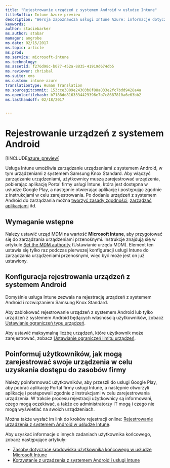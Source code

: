 ```yaml
---
title: "Rejestrowanie urządzeń z systemem Android w usłudze Intune"
titleSuffix: Intune Azure preview
description: "Wersja zapoznawcza usługi Intune Azure: informacje dotyczące rejestrowania urządzeń z systemem Android w wersji zapoznawczej usługi Intune Azure."
keywords: 
author: staciebarker
ms.author: stabar
manager: angrobe
ms.date: 02/15/2017
ms.topic: article
ms.prod: 
ms.service: microsoft-intune
ms.technology: 
ms.assetid: f276d98c-b077-452a-8835-41919d674db5
ms.reviewer: chrisbal
ms.suite: ems
ms.custom: intune-azure
translationtype: Human Translation
ms.sourcegitcommit: 153cce3809e24303b8f88a833e2fc7bdd9428a4a
ms.openlocfilehash: b7188dd8163334429396e7b7c8687810a6e63bb2
ms.lasthandoff: 02/18/2017


---
```


# <a name="enroll-android-devices"></a>Rejestrowanie urządzeń z systemem Android

[!INCLUDE[azure_preview](../includes/azure_preview.md)]

Usługa Intune umożliwia zarządzanie urządzeniami z systemem Android, w tym urządzeniami z systemem Samsung Knox Standard. Aby włączyć zarządzanie urządzeniami, użytkownicy muszą zarejestrować urządzenia, pobierając aplikację Portal firmy usługi Intune, która jest dostępna w usłudze Google Play, a następnie otwierając aplikację i postępując zgodnie z instrukcjami w celu zarejestrowania. Po dodaniu urządzeń z systemem Android do zarządzania można [tworzyć zasady zgodności](https://docs.microsoft.com/intune-azure/set-device-compliance/create-a-compliance-policy-for-android), [zarządzać aplikacjami](https://docs.microsoft.com/intune-azure/manage-apps/what-is-app-management) itd.

## <a name="prerequisite"></a>Wymaganie wstępne

Należy ustawić urząd MDM na wartość **Microsoft Intune**, aby przygotować się do zarządzania urządzeniami przenośnymi. Instrukcje znajdują się w artykule [Set the MDM authority](set-mdm-authority.md) (Ustawianie urzędu MDM). Element ten ustawia się tylko raz podczas pierwszej konfiguracji usługi Intune do zarządzania urządzeniami przenośnymi, więc być może jest on już ustawiony. 

## <a name="set-up-android-enrollment"></a>Konfiguracja rejestrowania urządzeń z systemem Android

Domyślnie usługa Intune zezwala na rejestrację urządzeń z systemem Android i rozwiązaniem Samsung Knox Standard. 

Aby zablokować rejestrowanie urządzeń z systemem Android lub tylko urządzeń z systemem Android będących własnością użytkowników, zobacz [Ustawianie ograniczeń typu urządzeń](https://docs.microsoft.com/intune-azure/enroll-devices/set-enrollment-restrictions#set-device-type-restrictions). 

Aby ustawić maksymalną liczbę urządzeń, które użytkownik może zarejestrować, zobacz [Ustawianie ograniczeń limitu urządzeń](https://docs.microsoft.com/intune-azure/enroll-devices/set-enrollment-restrictions#set-device-limit-restrictions).

## <a name="tell-your-users-how-to-enroll-their-devices-to-access-company-resources"></a>Poinformuj użytkowników, jak mogą zarejestrować swoje urządzenia w celu uzyskania dostępu do zasobów firmy

Należy poinformować użytkowników, aby przeszli do usługi Google Play, aby pobrać aplikację Portal firmy usługi Intune, a następnie otworzyli aplikację i postępowali zgodnie z instrukcjami w celu zarejestrowania urządzenia. W trakcie procesu rejestracji użytkownicy są informowani, czego mogą oczekiwać, a także co administratorzy IT mogą i czego nie mogą wyświetlać na swoich urządzeniach.

Można także wysłać im link do kroków rejestracji online: [Rejestrowanie urządzenia z systemem Android w usłudze Intune](https://docs.microsoft.com/intune/enduser/enroll-your-device-in-intune-android). 

Aby uzyskać informacje o innych zadaniach użytkownika końcowego, zobacz następujące artykuły:

- [Zasoby dotyczące środowiska użytkownika końcowego w usłudze Microsoft Intune](https://docs.microsoft.com/intune/deploy-use/what-to-tell-your-end-users-about-using-microsoft-intune)
- [Korzystanie z urządzenia z systemem Android i usługi Intune](https://docs.microsoft.com/intune/enduser/using-your-android-device-with-intune)
